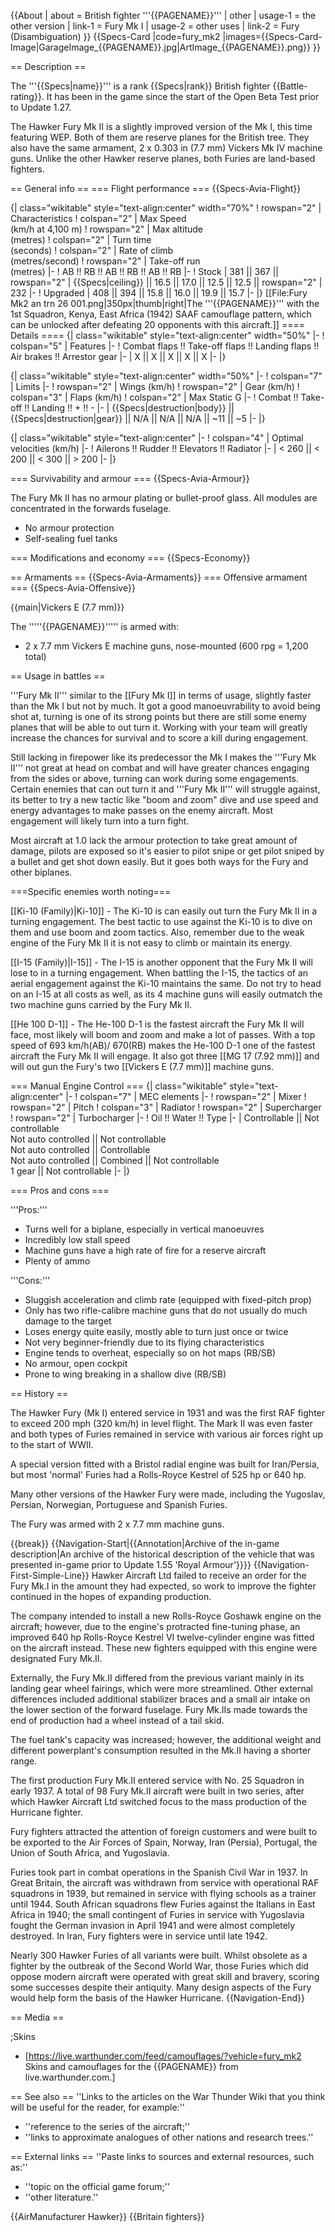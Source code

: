 {{About
| about = British fighter '''{{PAGENAME}}'''
| other
| usage-1 = the other version
| link-1 = Fury Mk I
| usage-2 = other uses
| link-2 = Fury (Disambiguation)
}}
{{Specs-Card
|code=fury_mk2
|images={{Specs-Card-Image|GarageImage_{{PAGENAME}}.jpg|ArtImage_{{PAGENAME}}.png}}
}}

== Description ==
<!-- ''In the description, the first part should be about the history of and the creation and combat usage of the aircraft, as well as its key features. In the second part, tell the reader about the aircraft in the game. Insert a screenshot of the vehicle, so that if the novice player does not remember the vehicle by name, he will immediately understand what kind of vehicle the article is talking about.'' -->
The '''{{Specs|name}}''' is a rank {{Specs|rank}} British fighter {{Battle-rating}}. It has been in the game since the start of the Open Beta Test prior to Update 1.27.

The Hawker Fury Mk II is a slightly improved version of the Mk I, this time featuring WEP. Both of them are reserve planes for the British tree. They also have the same armament, 2 x 0.303 in (7.7 mm) Vickers Mk IV machine guns. Unlike the other Hawker reserve planes, both Furies are land-based fighters.

== General info ==
=== Flight performance ===
{{Specs-Avia-Flight}}
<!-- ''Describe how the aircraft behaves in the air. Speed, manoeuvrability, acceleration and allowable loads - these are the most important characteristics of the vehicle.'' -->

{| class="wikitable" style="text-align:center" width="70%"
! rowspan="2" | Characteristics
! colspan="2" | Max Speed<br>(km/h at 4,100 m)
! rowspan="2" | Max altitude<br>(metres)
! colspan="2" | Turn time<br>(seconds)
! colspan="2" | Rate of climb<br>(metres/second)
! rowspan="2" | Take-off run<br>(metres)
|-
! AB !! RB !! AB !! RB !! AB !! RB
|-
! Stock
| 381 || 367 || rowspan="2" | {{Specs|ceiling}} || 16.5 || 17.0 || 12.5 || 12.5 || rowspan="2" | 232
|-
! Upgraded
| 408 || 394 || 15.8 || 16.0 || 19.9 || 15.7
|-
|}
[[File:Fury Mk2 an trn 26 001.png|350px|thumb|right|The '''{{PAGENAME}}''' with the 1st Squadron, Kenya, East Africa (1942) SAAF camouflage pattern, which can be unlocked after defeating 20 opponents with this aircraft.]]
==== Details ====
{| class="wikitable" style="text-align:center" width="50%"
|-
! colspan="5" | Features
|-
! Combat flaps !! Take-off flaps !! Landing flaps !! Air brakes !! Arrestor gear
|-
| X || X || X || X || X     <!-- ✓ -->
|-
|}

{| class="wikitable" style="text-align:center" width="50%"
|-
! colspan="7" | Limits
|-
! rowspan="2" | Wings (km/h)
! rowspan="2" | Gear (km/h)
! colspan="3" | Flaps (km/h)
! colspan="2" | Max Static G
|-
! Combat !! Take-off !! Landing !! + !! -
|-
| {{Specs|destruction|body}} || {{Specs|destruction|gear}} || N/A || N/A || N/A || ~11 || ~5
|-
|}

{| class="wikitable" style="text-align:center"
|-
! colspan="4" | Optimal velocities (km/h)
|-
! Ailerons !! Rudder !! Elevators !! Radiator
|-
| < 260 || < 200 || < 300 || > 200
|-
|}

=== Survivability and armour ===
{{Specs-Avia-Armour}}
<!-- ''Examine the survivability of the aircraft. Note how vulnerable the structure is and how secure the pilot is, whether the fuel tanks are armoured, etc. Describe the armour, if there is any, and also mention the vulnerability of other critical aircraft systems.'' -->
The Fury Mk II has no armour plating or bullet-proof glass. All modules are concentrated in the forwards fuselage.

* No armour protection
* Self-sealing fuel tanks

=== Modifications and economy ===
{{Specs-Economy}}

== Armaments ==
{{Specs-Avia-Armaments}}
=== Offensive armament ===
{{Specs-Avia-Offensive}}
<!-- ''Describe the offensive armament of the aircraft, if any. Describe how effective the cannons and machine guns are in a battle, and also what belts or drums are better to use. If there is no offensive weaponry, delete this subsection.'' -->
{{main|Vickers E (7.7 mm)}}

The '''''{{PAGENAME}}''''' is armed with:

* 2 x 7.7 mm Vickers E machine guns, nose-mounted (600 rpg = 1,200 total)

== Usage in battles ==
<!-- ''Describe the tactics of playing in the aircraft, the features of using aircraft in a team and advice on tactics. Refrain from creating a "guide" - do not impose a single point of view, but instead, give the reader food for thought. Examine the most dangerous enemies and give recommendations on fighting them. If necessary, note the specifics of the game in different modes (AB, RB, SB).'' -->
'''Fury Mk II''' similar to the [[Fury Mk I]] in terms of usage, slightly faster than the Mk I but not by much. It got a good manoeuvrability to avoid being shot at, turning is one of its strong points but there are still some enemy planes that will be able to out turn it. Working with your team will greatly increase the chances for survival and to score a kill during engagement.

Still lacking in firepower like its predecessor the Mk I makes the '''Fury Mk II''' not great at head on combat and will have greater chances engaging from the sides or above, turning can work during some engagements. Certain enemies that can out turn it and  '''Fury Mk II''' will struggle against, its better to try a new tactic like "boom and zoom" dive and use speed and energy advantages to make passes on the enemy aircraft. Most engagement will likely turn into a turn fight.

Most aircraft at 1.0 lack the armour protection to take great amount of damage, pilots are exposed so it's easier to pilot snipe or get pilot sniped by a bullet and get shot down easily. But it goes both ways for the Fury and other biplanes.

===Specific enemies worth noting===
<!--Some concerning vehicles to worry about if playing this plane. (i.e. Japanese fighters will out turn you)-->

[[Ki-10 (Family)|Ki-10]] - The Ki-10 is can easily out turn the Fury Mk II in a turning engagement. The best tactic to use against the Ki-10 is to dive on them and use boom and zoom tactics. Also, remember due to the weak engine of the Fury Mk II it is not easy to climb or maintain its energy.

[[I-15 (Family)|I-15]] - The I-15 is another opponent that the Fury Mk II will lose to in a turning engagement. When battling the I-15, the tactics of an aerial engagement against the Ki-10 maintains the same. Do not try to head on an I-15 at all costs as well, as its 4 machine guns will easily outmatch the two machine guns carried by the Fury Mk II.

[[He 100 D-1]] - The He-100 D-1 is the fastest aircraft the Fury Mk II will face, most likely will boom and zoom and make a lot of passes. With a top speed of 693 km/h(AB)/ 670(RB) makes the He-100 D-1 one of the fastest aircraft the Fury Mk II will engage. It also got three [[MG 17 (7.92 mm)]] and will out gun the Fury's two [[Vickers E (7.7 mm)]] machine guns.

=== Manual Engine Control ===
{| class="wikitable" style="text-align:center"
|-
! colspan="7" | MEC elements
|-
! rowspan="2" | Mixer
! rowspan="2" | Pitch
! colspan="3" | Radiator
! rowspan="2" | Supercharger
! rowspan="2" | Turbocharger
|-
! Oil !! Water !! Type
|-
| Controllable || Not controllable<br>Not auto controlled || Not controllable<br>Not auto controlled || Controllable<br>Not auto controlled || Combined || Not controllable<br>1 gear || Not controllable
|-
|}

=== Pros and cons ===
<!-- ''Summarise and briefly evaluate the vehicle in terms of its characteristics and combat effectiveness. Mark its pros and cons in the bulleted list. Try not to use more than 6 points for each of the characteristics. Avoid using categorical definitions such as "bad", "good" and the like - use substitutions with softer forms such as "inadequate" and "effective".'' -->

'''Pros:'''

* Turns well for a biplane, especially in vertical manoeuvres
* Incredibly low stall speed
* Machine guns have a high rate of fire for a reserve aircraft
* Plenty of ammo

'''Cons:'''

* Sluggish acceleration and climb rate (equipped with fixed-pitch prop)
* Only has two rifle-calibre machine guns that do not usually do much damage to the target
* Loses energy quite easily, mostly able to turn just once or twice
* Not very beginner-friendly due to its flying characteristics
* Engine tends to overheat, especially so on hot maps (RB/SB)
* No armour, open cockpit
* Prone to wing breaking in a shallow dive (RB/SB)

== History ==
<!-- ''Describe the history of the creation and combat usage of the aircraft in more detail than in the introduction. If the historical reference turns out to be too long, take it to a separate article, taking a link to the article about the vehicle and adding a block "/History" (example: <nowiki>https://wiki.warthunder.com/(Vehicle-name)/History</nowiki>) and add a link to it here using the <code>main</code> template. Be sure to reference text and sources by using <code><nowiki><ref></ref></nowiki></code>, as well as adding them at the end of the article with <code><nowiki><references /></nowiki></code>. This section may also include the vehicle's dev blog entry (if applicable) and the in-game encyclopedia description (under <code><nowiki>=== In-game description ===</nowiki></code>, also if applicable).'' -->
The Hawker Fury (Mk I) entered service in 1931 and was the first RAF fighter to exceed 200 mph (320 km/h) in level flight. The Mark II was even faster and both types of Furies remained in service with various air forces right up to the start of WWII.

A special version fitted with a Bristol radial engine was built for Iran/Persia, but most 'normal' Furies had a Rolls-Royce Kestrel of 525 hp or 640 hp.

Many other versions of the Hawker Fury were made, including the Yugoslav, Persian, Norwegian, Portuguese and Spanish Furies.

The Fury was armed with 2 x 7.7 mm machine guns.

{{break}}
{{Navigation-Start|{{Annotation|Archive of the in-game description|An archive of the historical description of the vehicle that was presented in-game prior to Update 1.55 'Royal Armour'}}}}
{{Navigation-First-Simple-Line}}
Hawker Aircraft Ltd failed to receive an order for the Fury Mk.I in the amount they had expected, so work to improve the fighter continued in the hopes of expanding production.

The company intended to install a new Rolls-Royce Goshawk engine on the aircraft; however, due to the engine's protracted fine-tuning phase, an improved 640 hp Rolls-Royce Kestrel VI twelve-cylinder engine was fitted on the aircraft instead. These new fighters equipped with this engine were designated Fury Mk.II.

Externally, the Fury Mk.II differed from the previous variant mainly in its landing gear wheel fairings, which were more streamlined. Other external differences included additional stabilizer braces and a small air intake on the lower section of the forward fuselage. Fury Mk.IIs made towards the end of production had a wheel instead of a tail skid.

The fuel tank's capacity was increased; however, the additional weight and different powerplant's consumption resulted in the Mk.II having a shorter range.

The first production Fury Mk.II entered service with No. 25 Squadron in early 1937. A total of 98 Fury Mk.II aircraft were built in two series, after which Hawker Aircraft Ltd switched focus to the mass production of the Hurricane fighter.

Fury fighters attracted the attention of foreign customers and were built to be exported to the Air Forces of Spain, Norway, Iran (Persia), Portugal, the Union of South Africa, and Yugoslavia.

Furies took part in combat operations in the Spanish Civil War in 1937. In Great Britain, the aircraft was withdrawn from service with operational RAF squadrons in 1939, but remained in service with flying schools as a trainer until 1944. South African squadrons flew Furies against the Italians in East Africa in 1940; the small contingent of Furies in service with Yugoslavia fought the German invasion in April 1941 and were almost completely destroyed. In Iran, Fury fighters were in service until late 1942.

Nearly 300 Hawker Furies of all variants were built. Whilst obsolete as a fighter by the outbreak of the Second World War, those Furies which did oppose modern aircraft were operated with great skill and bravery, scoring some successes despite their antiquity. Many design aspects of the Fury would help form the basis of the Hawker Hurricane.
{{Navigation-End}}

== Media ==
<!-- ''Excellent additions to the article would be video guides, screenshots from the game, and photos.'' -->

;Skins
* [https://live.warthunder.com/feed/camouflages/?vehicle=fury_mk2 Skins and camouflages for the {{PAGENAME}} from live.warthunder.com.]

== See also ==
''Links to the articles on the War Thunder Wiki that you think will be useful for the reader, for example:''
* ''reference to the series of the aircraft;''
* ''links to approximate analogues of other nations and research trees.''

== External links ==
''Paste links to sources and external resources, such as:''

* ''topic on the official game forum;''
* ''other literature.''

{{AirManufacturer Hawker}}
{{Britain fighters}}
